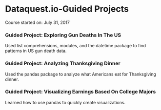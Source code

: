 # Dataquest.io-Guided Projects

Course started on: July 31, 2017

### Guided Project: Exploring Gun Deaths In The US
Used list comprehensions, modules, and the datetime package to find patterns in US gun death data.

### Guided Project: Analyzing Thanksgiving Dinner
Used the pandas package to analyze what Americans eat for Thanksgiving dinner.

### Guided Project: Visualizing Earnings Based On College Majors
Learned how to use pandas to quickly create visualizations.



